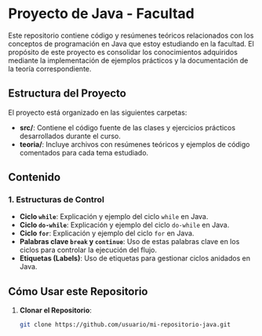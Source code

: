 # Proyecto de Java - Facultad

Este repositorio contiene código y resúmenes teóricos relacionados con los conceptos de programación en Java que estoy estudiando en la facultad. El propósito de este proyecto es consolidar los conocimientos adquiridos mediante la implementación de ejemplos prácticos y la documentación de la teoría correspondiente.

## Estructura del Proyecto

El proyecto está organizado en las siguientes carpetas:

- **src/**: Contiene el código fuente de las clases y ejercicios prácticos desarrollados durante el curso.
- **teoria/**: Incluye archivos con resúmenes teóricos y ejemplos de código comentados para cada tema estudiado.

## Contenido

### 1. Estructuras de Control
- **Ciclo `while`**: Explicación y ejemplo del ciclo `while` en Java.
- **Ciclo `do-while`**: Explicación y ejemplo del ciclo `do-while` en Java.
- **Ciclo `for`**: Explicación y ejemplo del ciclo `for` en Java.
- **Palabras clave `break` y `continue`**: Uso de estas palabras clave en los ciclos para controlar la ejecución del flujo.
- **Etiquetas (Labels)**: Uso de etiquetas para gestionar ciclos anidados en Java.

## Cómo Usar este Repositorio

1. **Clonar el Repositorio**:
   ```bash
   git clone https://github.com/usuario/mi-repositorio-java.git
